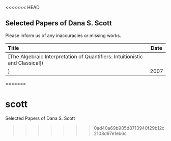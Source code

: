 <<<<<<< HEAD
## Selected Papers of Dana S. Scott

Please inform us of any inaccuracies or missing works.

| Title | Date |
|:------|:----:|
|[The Algebraic Interpretation of Quantifiers: Intuitionistic and Classical](
)| 2007 |
=======
# scott
Selected Papers of Dana S. Scott
>>>>>>> 0ad40a69b985d8713940f29b12c2108d97e1eb6c
